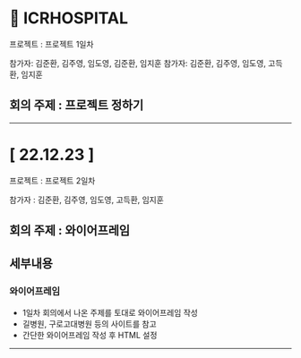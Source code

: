 # 🏥 ICRHOSPITAL

프로젝트 : 프로젝트 1일차

참가자: 김준환, 김주영, 임도영, 김준환, 임지훈
참가자: 김준환, 김주영, 임도영, 고득환, 임지훈

## 회의 주제 : 프로젝트 정하기



---

# [ 22.12.23 ]

프로젝트 : 프로젝트 2일차

참가자 : 김준환, 김주영, 임도영, 고득환, 임지훈

## 회의 주제 : 와이어프레임

## 세부내용

### 와이어프레임

* 1일차 회의에서 나온 주제를 토대로 와이어프레임 작성
* 길병원, 구로고대병원 등의 사이트를 참고
* 간단한 와이어프레임 작성 후 HTML 설정


---
